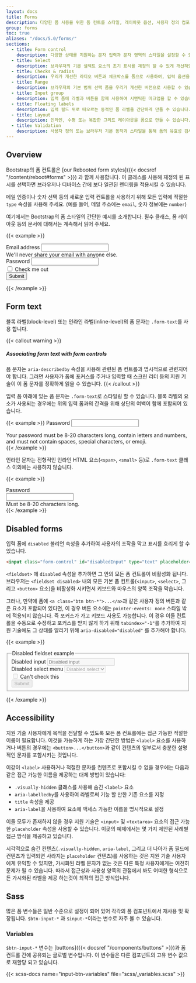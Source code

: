 ```yaml
---
layout: docs
title: Forms
description: 다양한 폼 사용을 위한 폼 컨트롤 스타일, 레이아웃 옵션, 사용자 정의 컴포넌트의 예제와 사용 가이드입니다.
group: forms
toc: true
aliases: "/docs/5.0/forms/"
sections:
  - title: Form control
    description: 다양한 상태를 지원하는 문자 입력과 문자 영역의 스타일을 설정할 수 있습니다.
  - title: Select
    description: 브라우저의 기본 셀렉트 요소의 초기 표시를 재정의 할 수 있게 개선하였습니다.
  - title: Checks & radios
    description: 우리가 개선한 라디오 버튼과 체크박스를 폼으로 사용하여, 입력 옵션을 선택할 수 있습니다.
  - title: Range
    description: 브라우저의 기본 범위 선택 폼을 우리가 개선한 버전으로 사용할 수 있습니다.
  - title: Input group
    description: 입력 폼에 라벨과 버튼을 함께 사용하여 시멘틱한 마크업을 할 수 있습니다.
  - title: Floating labels
    description: 입력 필드 위로 떠오르는 동적인 폼 라벨을 간단하게 만들 수 있습니다.
  - title: Layout
    description: 인라인, 수평 또는 복잡한 그리드 레이아웃을 폼으로 만들 수 있습니다.
  - title: Validation
    description: 사용자 정의 또는 브라우저 기본 동작과 스타일을 통해 폼의 유효성 검사를 할 수 있습니다.
---
```


## Overview

Bootstrap의 폼 컨트롤은 [our Rebooted form styles]({{< docsref "/content/reboot#forms" >}}) 과 함께 사용합니다. 이 클래스를 사용해 재정의 된 표시를 선택하면 브라우저나 디바이스 간에 보다 일관된 렌더링을 적용시킬 수 있습니다.

메일 인증이나 숫자 선택 등의 새로운 입력 컨트롤을 사용하기 위해 모든 입력에 적절한 `type` 속성을 사용해 주세요. (예를 들어, 메일 주소에는 `email`, 숫자 정보에는 `number`)

여기에서는 Bootstrap의 폼 스타일의 간단한 예시를 소개합니다. 필수 클래스, 폼 레이아웃 등의 문서에 대해서는 계속해서 읽어 주세요.

{{< example >}}
<form>
  <div class="mb-3">
    <label for="exampleInputEmail1" class="form-label">Email address</label>
    <input type="email" class="form-control" id="exampleInputEmail1" aria-describedby="emailHelp">
    <div id="emailHelp" class="form-text">We'll never share your email with anyone else.</div>
  </div>
  <div class="mb-3">
    <label for="exampleInputPassword1" class="form-label">Password</label>
    <input type="password" class="form-control" id="exampleInputPassword1">
  </div>
  <div class="mb-3 form-check">
    <input type="checkbox" class="form-check-input" id="exampleCheck1">
    <label class="form-check-label" for="exampleCheck1">Check me out</label>
  </div>
  <button type="submit" class="btn btn-primary">Submit</button>
</form>
{{< /example >}}

## Form text

블록 라벨(block-level) 또는 인라인 라벨(inline-level)의 폼 문자는 `.form-text`를 사용 합니다.

{{< callout warning >}}
##### Associating form text with form controls

폼 문자는 `aria-describedby` 속성을 사용해 관련된 폼 컨트롤과 명시적으로 관련지어야 합니다. 그러면 사용자가 폼에 포커스를 주거나 입력할 때 스크린 리더 등의 지원 기술이 이 폼 문자를 정확하게 읽을 수 있습니다.
{{< /callout >}}

입력 폼 아래에 있는 폼 문자는 `.form-text`로 스타일링 할 수 있습니다. 블록 라벨의 요소가 사용되는 경우에는 위의 입력 폼과의 간격을 위해 상단의 여백이 함께 포함되어 있습니다.

{{< example >}}
<label for="inputPassword5" class="form-label">Password</label>
<input type="password" id="inputPassword5" class="form-control" aria-describedby="passwordHelpBlock">
<div id="passwordHelpBlock" class="form-text">
  Your password must be 8-20 characters long, contain letters and numbers, and must not contain spaces, special characters, or emoji.
</div>
{{< /example >}}

인라인 문자는 전형적인 인라인 HTML 요소(`<span>`, `<small>` 등)로 `.form-text` 클래스 이외에는 사용하지 않습니다.

{{< example >}}
<div class="row g-3 align-items-center">
  <div class="col-auto">
    <label for="inputPassword6" class="col-form-label">Password</label>
  </div>
  <div class="col-auto">
    <input type="password" id="inputPassword6" class="form-control" aria-describedby="passwordHelpInline">
  </div>
  <div class="col-auto">
    <span id="passwordHelpInline" class="form-text">
      Must be 8-20 characters long.
    </span>
  </div>
</div>
{{< /example >}}

## Disabled forms

입력 폼에 `disabled` 불리언 속성을 추가하여 사용자의 조작을 막고 표시를 흐리게 할 수 있습니다.

```html
<input class="form-control" id="disabledInput" type="text" placeholder="Disabled input here..." disabled>
```

`<fieldset>` 에 `disabled` 속성을 추가하면 그 안의 모든 폼 컨트롤이 비활성화 됩니다. 브라우저는 `<fieldset disabled>` 내의 모든 기본 폼 컨트롤(`<input>`, `<select>`, 그리고 `<button>` 요소)을 비활성화 시키면서 키보드와 마우스의 양쪽 조작을 막습니다.

그러나, 만약에 폼에 `<a class="btn btn-*">...</a>`과 같은 사용자 정의 버튼과 같은 요소가 포함되어 있다면, 이 경우 버튼 요소에는 `pointer-events: none` 스타일 밖에 적용되지 않습니다. 즉 포커스가 가고 키보드 사용도 가능합니다. 이 경우 이들 컨트롤을 수동으로 수정하고 포커스를 받지 않게 하기 위해 `tabindex="-1"`를 추가하여 지원 기술에도 그 상태를 알리기 위해 `aria-disabled="disabled"` 를 추가해야 합니다.

{{< example >}}
<form>
  <fieldset disabled>
    <legend>Disabled fieldset example</legend>
    <div class="mb-3">
      <label for="disabledTextInput" class="form-label">Disabled input</label>
      <input type="text" id="disabledTextInput" class="form-control" placeholder="Disabled input">
    </div>
    <div class="mb-3">
      <label for="disabledSelect" class="form-label">Disabled select menu</label>
      <select id="disabledSelect" class="form-select">
        <option>Disabled select</option>
      </select>
    </div>
    <div class="mb-3">
      <div class="form-check">
        <input class="form-check-input" type="checkbox" id="disabledFieldsetCheck" disabled>
        <label class="form-check-label" for="disabledFieldsetCheck">
          Can't check this
        </label>
      </div>
    </div>
    <button type="submit" class="btn btn-primary">Submit</button>
  </fieldset>
</form>
{{< /example >}}

## Accessibility

지원 기술 사용자에게 목적을 전달할 수 있도록 모든 폼 컨트롤에는 접근 가능한 적절한 이름이 필요합니다. 이것을 가능하게 하는 가장 간단한 방법은 `<label>` 요소를 사용하거나 버튼의 경우에는 `<button>...</button>`과 같이 컨텐츠의 일부로서 충분한 설명적인 문자를 포함시키는 것입니다.

이같이 `<label>` 사용하거나 적절한 문자를 컨텐츠로 포함시킬 수 없을 경우에는 다음과 같은 접근 가능한 이름을 제공하는 대체 방법이 있습니다:

- `.visually-hidden` 클래스를 사용해 숨긴 `<label>` 요소
- `aria-labelledby`를 사용하여 라벨로써 기능 할 만한 기존 요소를 지정
- `title` 속성을 제공
- `aria-label`을 사용하여 요소에 액세스 가능한 이름을 명시적으로 설정

이들 모두가 존재하지 않을 경우 지원 기술은 `<input>` 및 `<textarea>` 요소의 접근 가능한 `placeholder` 속성을 사용할 수 있습니다. 이곳의 예제에서는 몇 가지 제안된 사례별 접근 방식을 제공하고 있습니다.

시각적으로 숨긴 컨텐츠(`.visually-hidden`, `aria-label`, 그리고 더 나아가 폼 필드에 컨텐츠가 입력되면 사라지는 `placeholder` 컨텐츠)를 사용하는 것은 지원 기술 사용자에게 유익할 수 있지만, 가시화된 라벨 문자가 없는 것은 다른 특정 사용자에게는 여전히 문제가 될 수 있습니다. 따라서 접근성과 사용성 양쪽의 관점에서 봐도 어떠한 형식으로든 가시화된 라벨을 제공 하는것이 최적의 접근 방식입니다.

## Sass

많은 폼 변수들은 일반 수준으로 설정이 되어 있어 각각의 폼 컴포넌트에서 재사용 및 확장됩니다. `$btn-input-*` 과 `$input-*`이라는 변수로 자주 볼 수 있습니다.

### Variables

`$btn-input-*` 변수는 [buttons]({{< docsref "/components/buttons" >}})과 폼 컨트롤 간에 공유되는 글로벌 변수입니다. 이 변수들은 다른 컴포넌트의 고유 변수 값으로 재할당 되고 있습니다.

{{< scss-docs name="input-btn-variables" file="scss/_variables.scss" >}}
